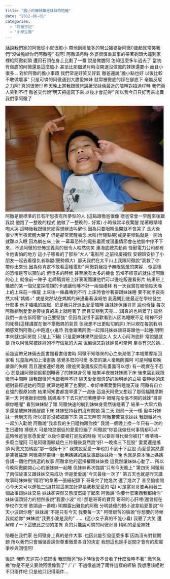 ```yaml
---
title: "膽小的麻醉藥是妹妹的陪睡"
date: "2012-06-01"
categories: 
  - "阿徹日記"
  - "小學生徹"
---
```


話說我們家的阿徹從小就很膽小 帶他到兩歲多的舅公嬸婆從阿徹0歲起就常笑我們”沒做膽給你們阿徹喔” 有阿! 阿徹滿月時 外婆很慎重其事的帶著剃頭大嬸到家裡給阿徹剃頭 還用石頭在身上比劃了一番 說是做膽阿 怎知這麼多年過去了 當初有做膽的阿徹還是這麼膽小 甚至比那個滿月時沒開運沒做膽的妹妹還要小 而且小很多… 對於阿徹的膽小事蹟 我們常是好笑又好氣 徹爸還說”膽小點也好 以後比較不敢做壞事” 只是可憐的阿徹遇到大膽愛妹妹 就常被徹底的踩在腳底下 毫無反駁之力阿! 真的很慘!!! 昨天晚上當我跟徹爸說著兄妹倆最近的陪睡對招過程時 我們兩人笑到不行 徹爸交代說”明天把這寫下來 以後才會記得” 所以我今日只好再來出賣我們家阿徹了

![](images/7283712192_75fa5e1781.jpg) 阿徹是很標準的日有所思夜有所夢型的人 (這點跟徹爸很像 徹爸常會一早醒來後跟我說 他跑了一整晚的程式 他做了一整晚的.. 好累) 小時候常半夜驚醒 閉著眼睛嚎啕大哭 這時後我跟徹爸總得想辦法叫醒他 因為只要眼睛張開就不會哭了 長大後 很少再半夜驚醒大哭了 但是卻常驚醒喃念,大叫(伴隨點哭)或是更慘點就是一開始就難以入眠 因為躺在床上後 一幕幕恐怖的電影畫面或漫畫情節會在他腦中停不下來… 不過阿徹的恐怖定義真的很令人啞然失笑 連海底總共動員 怪獸電力公司都有令他害怕的地方 這小子哪看的了那些”大人”電影阿 之前校慶補假 安親班安排了小朋友一起去看復仇者聯盟(聲勢頗大)  那天我們在太平山上我跟阿徹說”我救了你 帶你出來玩 因為你肯定不敢看這種電影” 阿徹對我投予無限感激的笑容… 像這樣的恐懼是可以預防的 但很多的時候 甚至說有太多的機會 恐懼不經意的就住進阿徹的心上 就像前一陣子 老師犒賞班上好表現而讓他們可以邊吃飯邊看影片 結果班上播放的某一個兒童探險類的卡通讓他睡不好一兩個禮拜 有一天我實在被他每天晚上的上床前一條龍 上床後一條蟲嚕到不行 上床時會吵著要跟妹妹睡 要不就半夜突然大喊”媽媽~” 或是突然站在媽媽的床邊垂著淚喊怕 我逼問到底最近在學校發生什麼事 他才囁囁的說起.. 於是我只好派出愛愛陪睡 讓妹妹保護哥哥 說也奇怪 每次阿徹躺到愛愛身旁後真的馬上就睡著了 而且安穩到天亮… (講真的也夠累了) 雖然我們一直告訴阿徹”自己要堅強” 但因為我很不喜歡看到人因為睡眠不足 精神不好的死樣(這樣講實在很不搭徹媽的氣質 但我想不出更貼切的詞) 所以現在每當我明顯感受到阿徹心中跑進小鬼時 我會跟著阿徹一起拜託妹妹讓哥哥跟他一起睡(明明本來就也同房間 只是上下鋪) 只是愛妹妹果然是個女人 女人心阿海底針 常說變就變 所以阿徹常被妹妹的不守信氣的大哭 但偏偏又對妹妹莫可奈何 畢竟有求於她…

前幾週帶兄妹倆去圖書館看書借書時 阿徹不知哪來的心血來潮借了本福爾摩斯回家看 兒童版再加上漫畫版 感覺多麼的可愛 多麼的讓人毫無防備阿 可是阿徹那晚嚴重的失眠 而且還接連好幾晚 (徹爸笑漫畫版反而有畫面可以想) 有一晚實在不忍心 於是讓阿徹偷偷躺到睡著了的妹妹身旁睡 結果半夜被妹妹踢下床 後來窩到我跟徹爸中間睡 讓我跟徹爸也跟著睡不好 隔天愛愛很清楚的說明她的立場 要睡她的床絕對要經過她的同意 就算她睡著了也要問.. 幸好嚕著愛愛陪睡幾天後 阿徹有自立自強的復原如故 結果阿知書都提早還了一週後 這幾天阿徹又想起了那個福爾摩斯 第一天 阿徹捱到很晚 媽媽看不下去只好問著睡夢中 眼睛完全張不開的妹妹”哥哥跟你睡喔” 看到妹妹點了頭 阿徹快速的躺到妹妹身旁然後睡著了 結果一大早六點多還是被妹妹踢醒趕下床 妹妹堅持我們沒有問她 第二天 跟前一天一樣 但幸好妹妹一覺到天亮 所以哥哥沒被被踢下床 第三天睡前 阿徹苦苦哀求妹妹 我跟徹爸也一起加入勸說 阿徹說”我拿我的生日禮物跟你換” 我說一個晚上換一年只有一次的生日禮物 搏很大 可是物慾很低的愛愛拒絕了 阿徹說”你要我做任何事情都可以” 這時候爸爸慫恿愛愛”以後你要被打屁股的時後 可以要哥哥代替你被打” 嘖嘖嘖~ 多麼血腥阿 可是阿徹面顯疑色三秒鐘後竟然說”好! 一晚換三下屁股” 愛愛還是搖頭 阿徹又加碼說”那一晚換十下” 我笑說愛愛一年也打不到十下屁股 而愛愛當然還是笑著搖頭 阿徹突然靈機一動用媽媽的說故事跟妹妹換一晚 也就是原本晚上媽媽各講一個他們挑選的故事 阿徹拿他的選擇權跟妹妹換 這竟然讓妹妹心動了… 所以今晚阿徹開開心心的跟妹妹一起睡 但妹妹再次強調”只有今天晚上” 第四天 阿徹用了兩個故事又跟妹妹交易成功 但是愛愛說”今天最後一次了” 第五天也就是昨天講故事時妹妹很”精明”的拿著一張紙紀錄下 哥哥欠了她幾次 還了幾次了 甚至偷偷開心今天又可以進帳三個(其實這累加計算是我教愛愛的 哈) 可是當哥哥要再用著三個故事跟妹妹交易 妹妹卻突然又態度堅硬了起來 阿徹說”你要什麼東西我都給你” 妹妹偏頭努力的想然後說”我要小波” 哇! 那是哥哥的寶貝 哥哥的心肝哩(還曾經在學校作文裡 歌頌過一番哩) 明顯露出難色的阿徹 分明裝傻的把小波拿給愛愛說”今天小波跟你睡” 妹妹說”不是只有今天 我要每一天” 阿徹很苦的臉說”你想要的時候我就給你” 妹妹說”我要小波是我的” …..  (這小女子真的不能小看) 我聽了大笑 還解釋了一下這彼此之間的差異 真的只能說可憐的阿徹哥哥 精明的愛愛妹妹

陪睡在我們家 在阿徹身上真的是件大事  也因此能引發這麼多事 因為沒有對錯問題 所以我們只會循循善誘但尊重徹愛各自的決定 我想這也是手足間才會有的甜蜜爭吵與回憶阿!

後記: 我昨天巡完小孩房後 我問徹爸”你小時後會不會看了什麼後睡不著” 徹爸急撇”你是不是又要說阿徹像我了” ㄏㄏ 不過徹爸說了兩件這樣的經驗 我想應該絕對不只兩件吧 只是他只記得兩件…
